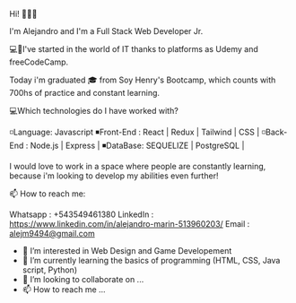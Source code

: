 Hi! 👋👋👋

I'm Alejandro and I'm a Full Stack Web Developer Jr.

💻📱I've started in the world of IT thanks to platforms as Udemy and freeCodeCamp.

Today i'm graduated 🎓 from Soy Henry's Bootcamp, which counts with 700hs of practice and constant learning.


💻Which technologies do I have worked with? 

◽Language: Javascript
◾Front-End : React | Redux | Tailwind | CSS | 
◽Back-End : Node.js | Express | 
◾DataBase: SEQUELIZE | PostgreSQL | 


I would love to work in a space where people are constantly learning, because i'm looking to develop my abilities even further!


📫 How to reach me:

Whatsapp : +543549461380
LinkedIn : https://www.linkedin.com/in/alejandro-marin-513960203/
Email : alejm9494@gmail.com




- 👀 I’m interested in Web Design and Game Developement
- 🌱 I’m currently learning the basics of programming (HTML, CSS, Java script, Python)
- 💞️ I’m looking to collaborate on ...
- 📫 How to reach me ...

<!---
KleverKobold/KleverKobold is a ✨ special ✨ repository because its `README.md` (this file) appears on your GitHub profile.
You can click the Preview link to take a look at your changes.
--->
